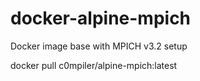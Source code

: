 # docker-alpine-mpich
Docker image base with MPICH v3.2 setup


docker pull c0mpiler/alpine-mpich:latest
